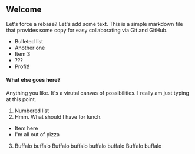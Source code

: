 ## Welcome

Let's force a rebase? Let's add some text. This is a simple markdown file that provides some copy for easy collaborating via Git and GitHub.

- Bulleted list
- Another one
- Item 3
- ???
- Profit!

#### What else goes here?

Anything you like. It's a virutal canvas of possibilities. I really am just typing at this point.

1. Numbered list
2. Hmm. What should I have for lunch.
  - Item here
  - I'm all out of pizza
3. Buffalo buffalo Buffalo buffalo buffalo buffalo Buffalo buffalo
